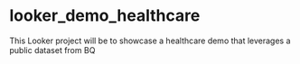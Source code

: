 # looker_demo_healthcare
This Looker project will be to showcase a healthcare demo that leverages a public dataset from BQ

